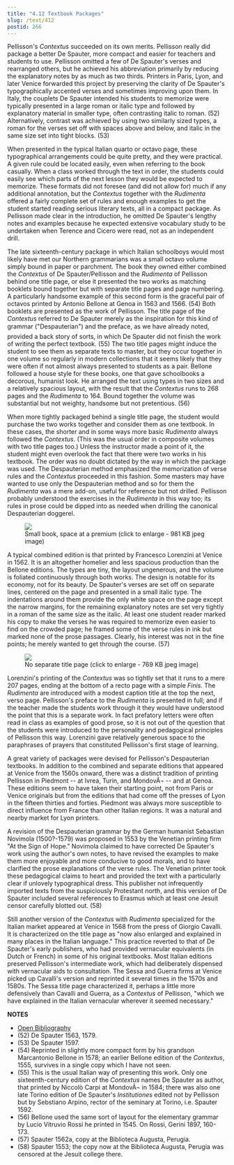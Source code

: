 ```yaml
---
title: "4.12 Textbook Packages"
slug: /text/412
postid: 266
---
```

Pellisson's *Contextus* succeeded on its own merits. Pellisson really did package a better De Spauter, more compact and easier for teachers and students to use. Pellisson omitted a few of De Spauter's verses and rearranged others, but he achieved his abbreviation primarily by reducing the explanatory notes by as much as two thirds. Printers in Paris, Lyon, and later Venice forwarded this project by preserving the clarity of De Spauter's typographically accented verses and sometimes improving upon them. In Italy, the couplets De Spauter intended his students to memorize were typically presented in a large roman or italic type and followed by explanatory material in smaller type, often contrasting italic to roman. (52) Alternatively, contrast was achieved by using two similarly sized types, a roman for the verses set off with spaces above and below, and italic in the same size set into tight blocks. (53)

When presented in the typical Italian quarto or octavo page, these typographical arrangements could be quite pretty, and they were practical. A given rule could be located easily, even when referring to the book casually. When a class worked through the text in order, the students could easily see which parts of the next lesson they would be expected to memorize. These formats did not foresee (and did not allow for) much if any additional annotation, but the *Contextus* together with the *Rudimenta* offered a fairly complete set of rules and enough examples to get the student started reading serious literary texts, all in a compact package. As Pellisson made clear in the introduction, he omitted De Spauter's lengthy notes and examples because he expected extensive vocabulary study to be undertaken when Terence and Cicero were read, not as an independent drill.

The late sixteenth-century package in which Italian schoolboys would most likely have met our Northern grammarians was a small octavo volume simply bound in paper or parchment. The book they owned either combined the *Contextus* of De Spauter/Pellisson and the *Rudimenta* of Pellisson behind one title page, or else it presented the two works as matching booklets bound together but with separate title pages and page numbering. A particularly handsome example of this second form is the graceful pair of octavos printed by Antonio Bellone at Genoa in 1563 and 1566. (54) Both booklets are presented as the work of Pellisson. The title page of the *Contextus* referred to De Spauter merely as the inspiration for this kind of grammar ("Despauterian") and the preface, as we have already noted, provided a back story of sorts, in which De Spauter did not finish the work of writing the perfect textbook. (55) The two title pages might induce the student to see them as separate texts to master, but they occur together in one volume so regularly in modern collections that it seems likely that they were often if not almost always presented to students as a pair. Bellone followed a house style for these books, one that gave schoolbooks a decorous, humanist look. He arranged the text using types in two sizes and a relatively spacious layout, with the result that the *Contextus* runs to 268 pages and the *Rudimenta* to 164. Bound together the volume was substantial but not weighty, handsome but not pretentious. (56)

When more tightly packaged behind a single title page, the student would purchase the two works together and consider them as one textbook. In these cases, the shorter and in some ways more basic *Rudimenta* always followed the *Contextus*. (This was the usual order in composite volumes with two title pages too.) Unless the instructor made a point of it, the student might even overlook the fact that there were two works in his textbook. The order was no doubt dictated by the way in which the package was used. The Despauterian method emphasized the memorization of verse rules and the *Contextus* proceeded in this fashion. Some masters may have wanted to use only the Despauterian method and so for them the *Rudimenta* was a mere add-on, useful for reference but not drilled. Pellisson probably understood the exercises in the *Rudimenta* in this way too; its rules in prose could be dipped into as needed when drilling the canonical Despauterian doggerel.


<figure class="mkdn-figure">
    <div onClick="createLightbox('/images_full/4.00_Chapter_Four/HFS_087.03.jpg')" data="/images_full/0.00_Introduction/Wing-ZP-535.D175Negrotitle.jpg" class="mkdn-image-link" id="lbimage">
    <img class="mkdn-image" src="/images_full/4.00_Chapter_Four/HFS_087.03.jpg" />
    <figcaption class="mkdn-figcaption">Small book, space at a premium (click to enlarge - 981 KB jpeg image)</figcaption>
    </div>
</figure>

A typical combined edition is that printed by Francesco Lorenzini at Venice in 1562. It is an altogether homelier and less spacious production than the Bellone editions. The types are tiny, the layout ungenerous, and the volume is foliated continuously through both works. The design is notable for its economy, not for its beauty. De Spauter's verses are set off on separate lines, centered on the page and presented in a small italic type. The indentations around them provide the only white space on the page except the narrow margins, for the remaining explanatory notes are set very tightly in a roman of the same size as the italic. At least one student reader marked his copy to make the verses he was required to memorize even easier to find on the crowded page; he framed some of the verse rules in ink but marked none of the prose passages. Clearly, his interest was not in the fine points; he merely wanted to get through the course. (57)


<figure class="mkdn-figure">
    <div onClick="createLightbox('/images_full/4.00_Chapter_Four/HFS_087.04.jpg')" data="/images_full/0.00_Introduction/Wing-ZP-535.D175Negrotitle.jpg" class="mkdn-image-link" id="lbimage">
    <img class="mkdn-image" src="/images_full/4.00_Chapter_Four/HFS_087.04.jpg" />
    <figcaption class="mkdn-figcaption">No separate title page (click to enlarge - 769 KB jpeg image)</figcaption>
    </div>
</figure>

Lorenzini's printing of the *Contextus* was so tightly set that it runs to a mere 207 pages, ending at the bottom of a recto page with a simple *Finis*. The *Rudimenta* are introduced with a modest caption title at the top the next, verso page. Pellisson's preface to the *Rudimenta* is presented in full; and if the teacher made the students work through it they would have understood the point that this is a separate work. In fact prefatory letters were often read in class as examples of good prose, so it is not out of the question that the students were introduced to the personality and pedagogical principles of Pellisson this way. Lorenzini gave relatively generous space to the paraphrases of prayers that constituted Pellisson's first stage of learning.

A great variety of packages were devised for Pellisson's Despauterian textbooks. In addition to the combined and separate editions that appeared at Venice from the 1560s onward, there was a distinct tradition of printing Pellisson in Piedmont -- at Ivrea, Turin, and MondovÃ¬ -- and at Genoa. These editions seem to have taken their starting point, not from Paris or Venice originals but from the editions that had come off the presses of Lyon in the fifteen thirties and forties. Piedmont was always more susceptible to direct influence from France than other Italian regions. It was a natural and nearby market for Lyon printers.

A revision of the Despauterian grammar by the German humanist Sebastian Novimola (1500?-1579) was proposed in 1553 by the Venetian printing firm "At the Sign of Hope." Novimola claimed to have corrected De Spauter's work using the author's own notes, to have revised the examples to make them more enjoyable and more conducive to good morals, and to have clarified the prose explanations of the verse rules. The Venetian printer took these pedagogical claims to heart and provided the text with a particularly clear if unlovely typographical dress. This publisher not infrequently imported texts from the suspiciously Protestant north, and this version of De Spauter included several references to Erasmus which at least one Jesuit censor carefully blotted out. (58)

Still another version of the *Contextus* with *Rudimenta* specialized for the Italian market appeared at Venice in 1568 from the press of Giorgio Cavalli. It is characterized on the title page as "now also enlarged and explained in many places in the Italian language." This practice reverted to that of De Spauter's early publishers, who had provided vernacular equivalents (in Dutch or French) in some of his original textbooks. Most Italian editions preserved Pellisson's intermediate work, which had deliberately dispensed with vernacular aids to consultation. The Sessa and Guerra firms at Venice picked up Cavalli's version and reprinted it several times in the 1570s and 1580s. The Sessa title page characterized it, perhaps a little more defensively than Cavalli and Guerra, as a *Contextus* of Pellisson, "which we have explained in the Italian vernacular wherever it seemed necessary."

**NOTES**
* [Open Bibliography](/bibliography.pdf)
* (52) De Spauter 1563, 1579.
* (53) De Spauter 1597.
* (54) Reprinted in slightly more compact form by his grandson Marcantonio Bellone in 1578; an earlier Bellone edition of the *Contextus*, 1555, survives in a single copy which I have not seen.
* (55) This is the usual Italian way of presenting this work. Only one sixteenth-century edition of the *Contextus* names De Spauter as author, that printed by Niccolò Carpi at MondovÃ¬ in 1584; there was also one late Torino edition of De Spauter's *Institutiones* edited not by Pellisson but by Sebstiano Arpino, rector of the seminary at Torino, i.e. Spauter 1592.
* (56) Bellone used the same sort of layout for the elementary grammar by Lucio Vitruvio Rossi he printed in 1545. On Rossi, Gerini 1897, 160-173.
* (57) Spauter 1562a, copy at the Biblioteca Augusta, Perugia.
* (58) Spauter 1553; the copy now at the Biblioteca Augusta, Perugia was censored at the Jesuit college there.

